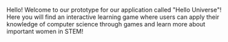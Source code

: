 Hello! Welcome to our prototype for our application called "Hello Universe"! 
Here you will find an interactive learning game where users can apply their knowledge of 
computer science through games and learn more about important women in STEM!
